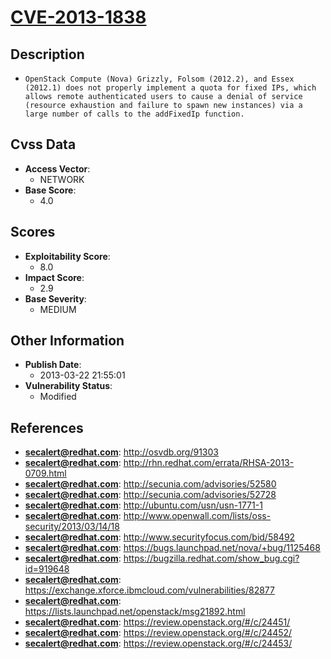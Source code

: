 
# [CVE-2013-1838](http://osvdb.org/91303)

## Description

- `OpenStack Compute (Nova) Grizzly, Folsom (2012.2), and Essex (2012.1) does not properly implement a quota for fixed IPs, which allows remote authenticated users to cause a denial of service (resource exhaustion and failure to spawn new instances) via a large number of calls to the addFixedIp function.`

## Cvss Data

- **Access Vector**:
  - NETWORK
- **Base Score**:
  - 4.0

## Scores

- **Exploitability Score**:
  - 8.0
- **Impact Score**:
  - 2.9
- **Base Severity**:
  - MEDIUM

## Other Information

- **Publish Date**:
  - 2013-03-22 21:55:01
- **Vulnerability Status**:
  - Modified

## References

- **secalert@redhat.com**: http://osvdb.org/91303
- **secalert@redhat.com**: http://rhn.redhat.com/errata/RHSA-2013-0709.html
- **secalert@redhat.com**: http://secunia.com/advisories/52580
- **secalert@redhat.com**: http://secunia.com/advisories/52728
- **secalert@redhat.com**: http://ubuntu.com/usn/usn-1771-1
- **secalert@redhat.com**: http://www.openwall.com/lists/oss-security/2013/03/14/18
- **secalert@redhat.com**: http://www.securityfocus.com/bid/58492
- **secalert@redhat.com**: https://bugs.launchpad.net/nova/+bug/1125468
- **secalert@redhat.com**: https://bugzilla.redhat.com/show_bug.cgi?id=919648
- **secalert@redhat.com**: https://exchange.xforce.ibmcloud.com/vulnerabilities/82877
- **secalert@redhat.com**: https://lists.launchpad.net/openstack/msg21892.html
- **secalert@redhat.com**: https://review.openstack.org/#/c/24451/
- **secalert@redhat.com**: https://review.openstack.org/#/c/24452/
- **secalert@redhat.com**: https://review.openstack.org/#/c/24453/
